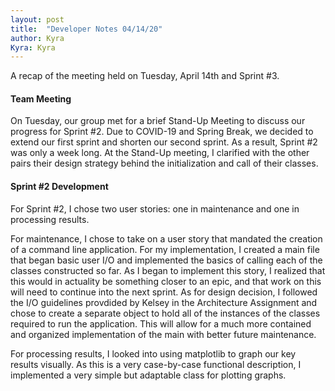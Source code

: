 ```yaml
---
layout: post
title:  "Developer Notes 04/14/20"
author: Kyra
Kyra: Kyra
---
```

 
A recap of the meeting held on Tuesday, April 14th and Sprint #3.

#### Team Meeting
On Tuesday, our group met for a brief Stand-Up Meeting to discuss our progress for Sprint #2. Due to COVID-19 and Spring Break, we decided to extend our first sprint and shorten our second sprint. As a result, Sprint #2 was only a week long. At the Stand-Up meeting, I clarified with the other pairs their design strategy behind the initialization and call of their classes.

#### Sprint #2 Development
For Sprint #2, I chose two user stories: one in maintenance and one in processing results.

For maintenance, I chose to take on a user story that mandated the creation of a command line application. For my implementation, I created a main file that began basic user I/O and implemented the basics of calling each of the classes constructed so far. As I began to implement this story, I realized that this would in actuality be something closer to an epic, and that work on this will need to continue into the next sprint. As for design decision, I followed the I/O guidelines provdided by Kelsey in the Architecture Assignment and chose to create a separate object to hold all of the instances of the classes required to run the application. This will allow for a much more contained and organized implementation of the main with better future maintenance.

For processing results, I looked into using matplotlib to graph our key results visually. As this is a very case-by-case functional description, I implemented a very simple but adaptable class for plotting graphs.
